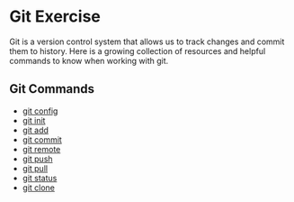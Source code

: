 # Git Exercise
Git is a version control system that allows us to track changes and commit them to history.
Here is a growing collection of resources and helpful commands to know when working with git.
## Git Commands
- [git config](./Commands/Config.md)
- [git init](./Commands/Init.md)
- [git add](./Commands/Add.md)
- [git commit](./Commands/Commit.md)
- [git remote](./Commands/remote.md)
- [git push](./commands/Push.md)
- [git pull](./Commands/Pull.md)
- [git status](./Commands/Status.md)
- [git clone](./Commands/Clone.md)